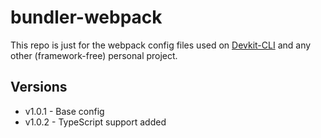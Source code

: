 # bundler-webpack

This repo is just for the webpack config files used on [Devkit-CLI](https://github.com/that-webdev-dude/devkit-cli) and any other (framework-free) personal project.

## Versions

- v1.0.1 - Base config
- v1.0.2 - TypeScript support added
